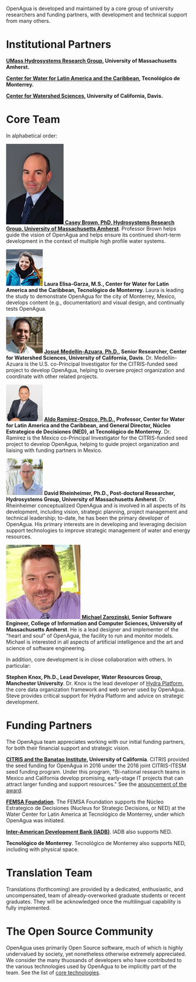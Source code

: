 OpenAgua is developed and maintained by a core group of university researchers and funding partners, with development and technical support from many others.

# Institutional Partners

**[UMass Hydrosystems Research Group](http://blogs.umass.edu/hydrosystems/about/), University of Massachusetts Amherst.**

**[Center for Water for Latin America and the Caribbean](http://www.centrodelagua.org/), Tecnológico de Monterrey.**

**[Center for Watershed Sciences](https://watershed.ucdavis.edu/), University of California, Davis.**

# Core Team

In alphabetical order:

<a alt="headshot" href="https://cee.umass.edu/faculty/casey-brown"><img class="headshot" src="../img/brown.jpg"/>
**[Casey Brown, PhD, Hydrosystems Research Group, University of Massachusetts Amherst](https://cee.umass.edu/faculty/casey-brown)**. Professor Brown helps guide the vision of OpenAgua and helps ensure its continued short-term development in the context of multiple high profile water systems.

![headshot](img/elisa.jpg) **Laura Elisa-Garza, M.S., Center for Water for Latin America and the Caribbean, Tecnológico de Monterrey**. Laura is leading the study to demonstrate OpenAgua for the city of Monterrey, Mexico, develops content (e.g., documentation) and visual design, and continually tests OpenAgua.

[![headshot](img/medellin.jpg)](https://watershed.ucdavis.edu/people/joshmd) **[Josué Medellín-Azuara, Ph.D.](https://watershed.ucdavis.edu/people/joshmd), Senior Researcher, Center for Watershed Sciences, University of California, Davis**. Dr. Medellín-Azuara is the U.S. co-Principal Investigator for the CITRIS-funded seed project to develop OpenAgua, helping to oversee project organization and coordinate with other related projects.

[![headshot](img/ramirez.jpg)](http://www.centrodelagua.org/draldo.aspx) **[Aldo Ramírez-Orozco, Ph.D.](http://www.centrodelagua.org/draldo.aspx), Professor, Center for Water for Latin America and the Caribbean, and General Director, Núcleo Estrategico de Decisiones (NED), at Tecnológico de Monterrey**. Dr. Ramírez is the Mexico co-Principal Investigator for the CITRIS-funded seed project to develop OpenAgua, helping to guide project organization and liaising with funding partners in Mexico.

![headshot](img/rheinheimer.jpg) **David Rheinheimer, Ph.D., Post-doctoral Researcher, Hydrosystems Group, University of Massachusetts Amherst**. Dr. Rheinheimer conceptualized OpenAgua and is involved in all aspects of its development, including vision, strategic planning, project management and technical leadership; to-date, he has been the primary developer of OpenAgua. His primary interests are in developing and leveraging decision support technologies to improve strategic management of water and energy resources.

<a alt="headshot" href="https://www.cics.umass.edu/people/zarozinski-michael"><img class="headshot" src="../img/zarozinski.jpg"/>
**[Michael Zarozinski](https://www.cics.umass.edu/people/zarozinski-michael), Senior Software Engineer, College of Information and Computer Sciences, University of Massachusetts Amherst**. He is a lead designer and implementer of the "heart and soul" of OpenAgua, the facility to run and monitor models. Michael is interested in all aspects of artificial intelligence and the art and science of software engineering.

In addition, core development is in close collaboration with others. In particular:

**Stephen Knox, Ph.D., Lead Developer, Water Resources Group, Manchester University**. Dr. Knox is the lead developer of [Hydra Platform](http://hydraplatform.org/), the core data organization framework and web server used by OpenAgua. Steve provides critical support for Hydra Platform and advice on strategic development.

# Funding Partners

The OpenAgua team appreciates working with our initial funding partners, for both their financial support and strategic vision.

**[CITRIS and the Banatao Institute](http://citris-uc.org/), University of California**. CITRIS provided the seed funding for OpenAgua in 2016 under the 2016 joint CITRIS-ITESM seed funding program. Under this program, "Bi-national research teams in Mexico and California develop promising, early-stage IT projects that can attract larger funding and support resources." See the [anouncement of the award](http://citris-uc.org/three-california-mexico-research-teams-win-seed-funds-from-citris-itesm/).

**[FEMSA Foundation](http://www.femsa.com/en/femsa-foundation)**. The FEMSA Foundation supports the Núcleo Estrategico de Decisiones (Nucleus for Strategic Decisions, or NED) at the Water Center for Latin America at Tecnológico de Monterrey, under which OpenAgua was initiated.

**[Inter-American Development Bank (IADB)](http://www.iadb.org/)**. IADB also supports NED.

**Tecnológico de Monterrey**. Tecnológico de Monterrey also supports NED, including with physical space.

# Translation Team

Translations (forthcoming) are provided by a dedicated, enthusiastic, and uncompensated, team of already-overworked graduate students or recent graduates. They will be acknowledged once the multilingual capability is fully implemented.

# The Open Source Community

OpenAgua uses primarily Open Source software, much of which is highly undervalued by society, yet nonetheless otherwise extremely appreciated. We consider the many thuosands of developers who have contributed to the various technologies used by OpenAgua to be implicitly part of the team. See the list of [core technologies](../#core-technologies).
